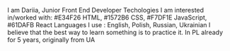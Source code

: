 I am Dariia, Junior Front End Developer
Techologies I am interested in/worked with: #E34F26 HTML, #1572B6 CSS, #F7DF1E JavaScript, #61DAFB React
Languages I use : English, Polish, Russian, Ukrainian
I believe that the best way to learn something is to practice it.
In PL already for 5 years, originally from UA



